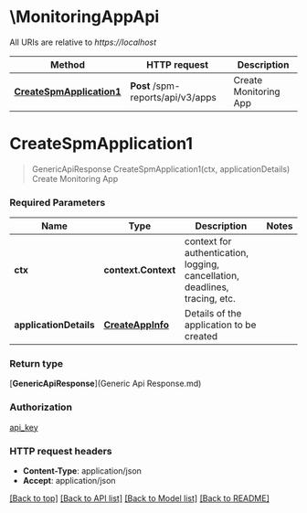 # \MonitoringAppApi

All URIs are relative to *https://localhost*

Method | HTTP request | Description
------------- | ------------- | -------------
[**CreateSpmApplication1**](MonitoringAppApi.md#CreateSpmApplication1) | **Post** /spm-reports/api/v3/apps | Create Monitoring App


# **CreateSpmApplication1**
> GenericApiResponse CreateSpmApplication1(ctx, applicationDetails)
Create Monitoring App

### Required Parameters

Name | Type | Description  | Notes
------------- | ------------- | ------------- | -------------
 **ctx** | **context.Context** | context for authentication, logging, cancellation, deadlines, tracing, etc.
  **applicationDetails** | [**CreateAppInfo**](CreateAppInfo.md)| Details of the application to be created | 

### Return type

[**GenericApiResponse**](Generic Api Response.md)

### Authorization

[api_key](../README.md#api_key)

### HTTP request headers

 - **Content-Type**: application/json
 - **Accept**: application/json

[[Back to top]](#) [[Back to API list]](../README.md#documentation-for-api-endpoints) [[Back to Model list]](../README.md#documentation-for-models) [[Back to README]](../README.md)


